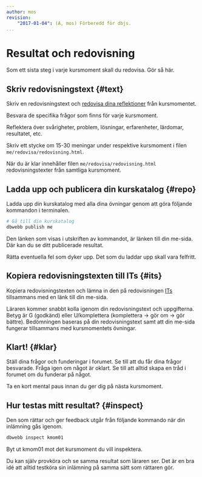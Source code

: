 ```yaml
---
author: mos
revision:
    "2017-01-04": (A, mos) Förberedd för dbjs.
...
```

Resultat och redovisning
==================================

Som ett sista steg i varje kursmoment skall du redovisa. Gör så här.

<!--more-->



Skriv redovisningstext {#text}
---------------------------------------

Skriv en redovisningstext och [redovisa dina reflektioner](kunskap/att-skriva-en-bra-redovisningstext) från kursmomentet.

Besvara de specifika frågor som finns för varje kursmoment.

Reflektera över svårigheter, problem, lösningar, erfarenheter, lärdomar, resultatet, etc.

Skriv ett stycke om 15-30 meningar under respektive kursmoment i filen `me/redovisa/redovisning.html`.

När du är klar innehåller filen `me/redovisa/redovisning.html` redovisningstexter från samtliga kursmoment.



Ladda upp och publicera din kurskatalog {#repo}
---------------------------------------

Ladda upp din kurskatalog med alla dina övningar genom att göra följande kommandon i terminalen.

```bash
# Gå till din kurskatalog
dbwebb publish me
```

Den länken som visas i utskriften av kommandot, är länken till din me-sida. Där kan du se ditt publicerade resultat.

Rätta eventuella fel som dyker upp. Det som du laddar upp skall vara felfritt.


<!--
Kopiera redovisningstexten till forumet {#forum}
---------------------------------------

Visa upp vad du gjort och berätta att du är klar genom att ta en kopia av redovisningstexten och göra ett inlägg i [kursforumet](forum/utbildning/linux). Bifoga länken till din me-sida.
-->


Kopiera redovisningstexten till ITs {#its}
---------------------------------------

Kopiera redovisningstexten och lämna in den på redovisningen [ITs](bth#its) tillsammans med en länk till din me-sida.

Läraren kommer snabbt kolla igenom din redovisningstext och uppgifterna. Betyg är G (godkänd) eller U/komplettera (komplettera → gör om → gör bättre). Bedömningen baseras på din redovisningstext samt att din me-sida fungerar tillsammans med kursmomentets övningar.



Klart! {#klar}
---------------------------------------

Ställ dina frågor och funderingar i forumet. Se till att du får dina frågor besvarade. Fråga igen om något är oklart. Se till att alltid skapa en tråd i forumet om du funderar på något.

Ta en kort mental paus innan du ger dig på nästa kursmoment.



Hur testas mitt resultat? {#inspect}
---------------------------------------

Den som rättar och ger feedback utgår från följande kommando när din inlämning gås igenom.

```bash
dbwebb inspect kmom01
```

Byt ut kmom01 mot det kursmoment du vill inspektera.

Du kan själv provköra och se samma resultat som läraren ser. Det är en bra idé att alltid testköra sin inlämning på samma sätt som rättaren gör. 
